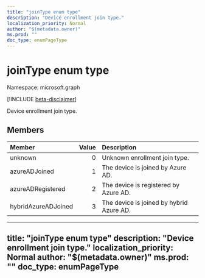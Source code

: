 ```yaml
---
title: "joinType enum type"
description: "Device enrollment join type."
localization_priority: Normal
author: "$(metadata.owner)"
ms.prod: ""
doc_type: enumPageType
---
```


# joinType enum type

Namespace: microsoft.graph

[!INCLUDE [beta-disclaimer](../../includes/beta-disclaimer.md)]

Device enrollment join type.

## Members

| Member              | Value | Description                              |
| :------------------ | ----: | :--------------------------------------- |
| unknown             | 0     | Unknown enrollment join type.            |
| azureADJoined       | 1     | The device is joined by Azure AD.        |
| azureADRegistered   | 2     | The device is registered by Azure AD.    |
| hybridAzureADJoined | 3     | The device is joined by hybrid Azure AD. |

---
title: "joinType enum type"
description: "Device enrollment join type."
localization_priority: Normal
author: "$(metadata.owner)"
ms.prod: ""
doc_type: enumPageType
---